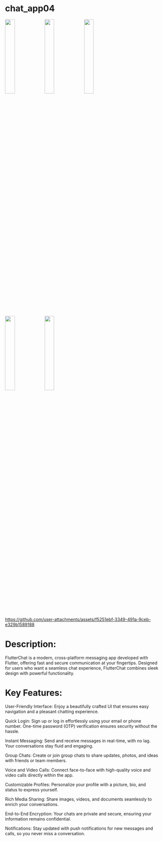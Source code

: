 # chat_app04

<img src= "https://github.com/user-attachments/assets/890e68bd-b744-4924-b06f-87410b3366e2" height=25% width=25%>
<img src= "https://github.com/user-attachments/assets/e39fd031-0190-4c7e-821a-65533e38b2cd"height=25% width=25%>
<img src= "https://github.com/user-attachments/assets/d1d540b2-ee40-4c61-b2e7-04629443805a"height=25% width=25%>
<img src= "https://github.com/user-attachments/assets/dc1b308d-6ad3-43fa-8148-8ca49d09a594"height=25% width=25%>
<img src="https://github.com/user-attachments/assets/4ec55444-913d-4693-bb5e-a0d9c59ebc6a"height=25% width=25%>

https://github.com/user-attachments/assets/f5251ebf-3349-491a-9ceb-e329b1589188

# Description:
FlutterChat is a modern, cross-platform messaging app developed with Flutter, offering fast and secure communication at your fingertips. Designed for users who want a seamless chat experience, FlutterChat combines sleek design with powerful functionality.
# Key Features:
User-Friendly Interface: Enjoy a beautifully crafted UI that ensures easy navigation and a pleasant chatting experience.

Quick Login: Sign up or log in effortlessly using your email or phone number. One-time password (OTP) verification ensures security without the hassle.

Instant Messaging: Send and receive messages in real-time, with no lag. Your conversations stay fluid and engaging.

Group Chats: Create or join group chats to share updates, photos, and ideas with friends or team members.

Voice and Video Calls: Connect face-to-face with high-quality voice and video calls directly within the app.

Customizable Profiles: Personalize your profile with a picture, bio, and status to express yourself.

Rich Media Sharing: Share images, videos, and documents seamlessly to enrich your conversations.

End-to-End Encryption: Your chats are private and secure, ensuring your information remains confidential.

Notifications: Stay updated with push notifications for new messages and calls, so you never miss a conversation.

